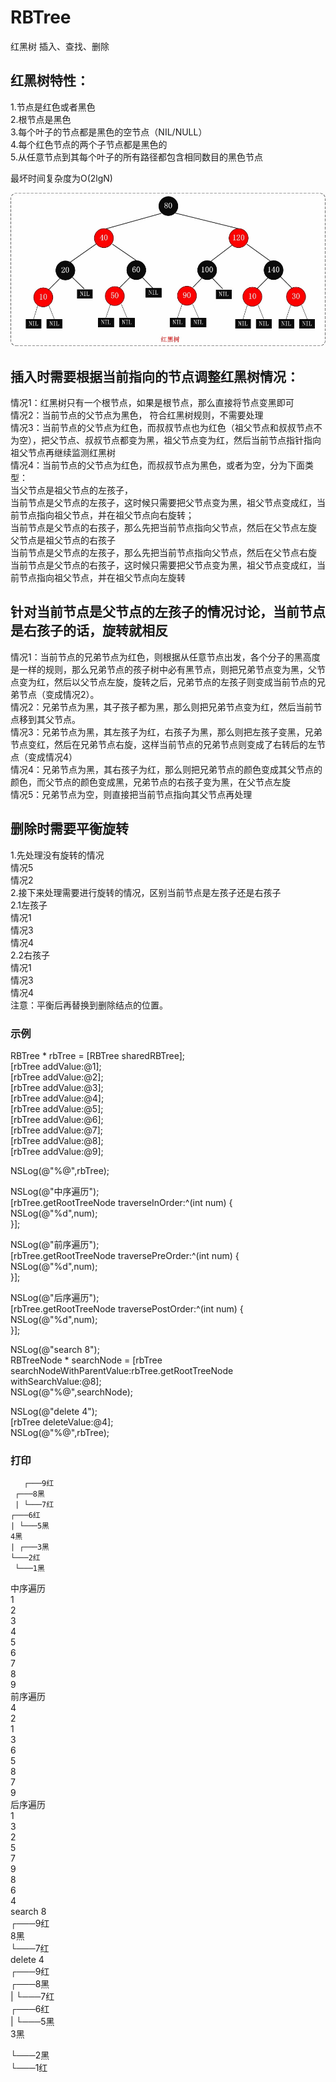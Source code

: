 # RBTree
红黑树 插入、查找、删除

## 红黑树特性：
1.节点是红色或者黑色  
2.根节点是黑色  
3.每个叶子的节点都是黑色的空节点（NIL/NULL）  
4.每个红色节点的两个子节点都是黑色的  
5.从任意节点到其每个叶子的所有路径都包含相同数目的黑色节点  

最坏时间复杂度为O(2lgN)  

![image](https://github.com/coderMyron/RBTree/blob/master/%E7%BA%A2%E9%BB%91%E6%A0%91.jpg)

## 插入时需要根据当前指向的节点调整红黑树情况：    
情况1：红黑树只有一个根节点，如果是根节点，那么直接将节点变黑即可  
情况2：当前节点的父节点为黑色， 符合红黑树规则，不需要处理  
情况3：当前节点的父节点为红色，而叔叔节点也为红色（祖父节点和叔叔节点不为空），把父节点、叔叔节点都变为黑，祖父节点变为红，然后当前节点指针指向祖父节点再继续监测红黑树  
情况4：当前节点的父节点为红色，而叔叔节点为黑色，或者为空，分为下面类型：  
当父节点是祖父节点的左孩子，  
当前节点是父节点的左孩子，这时候只需要把父节点变为黑，祖父节点变成红，当前节点指向祖父节点，并在祖父节点向右旋转；  
当前节点是父节点的右孩子，那么先把当前节点指向父节点，然后在父节点左旋  
父节点是祖父节点的右孩子  
当前节点是父节点的左孩子，那么先把当前节点指向父节点，然后在父节点右旋  
当前节点是父节点的右孩子，这时候只需要把父节点变为黑，祖父节点变成红，当前节点指向祖父节点，并在祖父节点向左旋转  

## 针对当前节点是父节点的左孩子的情况讨论，当前节点是右孩子的话，旋转就相反  
情况1：当前节点的兄弟节点为红色，则根据从任意节点出发，各个分子的黑高度是一样的规则，那么兄弟节点的孩子树中必有黑节点，则把兄弟节点变为黑，父节点变为红，然后以父节点左旋，旋转之后，兄弟节点的左孩子则变成当前节点的兄弟节点（变成情况2）。  
情况2：兄弟节点为黑，其子孩子都为黑，那么则把兄弟节点变为红，然后当前节点移到其父节点。  
情况3：兄弟节点为黑，其左孩子为红，右孩子为黑，那么则把左孩子变黑，兄弟节点变红，然后在兄弟节点右旋，这样当前节点的兄弟节点则变成了右转后的左节点（变成情况4）  
情况4：兄弟节点为黑，其右孩子为红，那么则把兄弟节点的颜色变成其父节点的颜色，而父节点的颜色变成黑，兄弟节点的右孩子变为黑，在父节点左旋  
情况5：兄弟节点为空，则直接把当前节点指向其父节点再处理  

## 删除时需要平衡旋转  
1.先处理没有旋转的情况  
情况5  
情况2  
2.接下来处理需要进行旋转的情况，区别当前节点是左孩子还是右孩子  
2.1左孩子  
情况1  
情况3  
情况4  
2.2右孩子  
情况1  
情况3  
情况4  
注意：平衡后再替换到删除结点的位置。  

### 示例
RBTree * rbTree = [RBTree sharedRBTree];  
[rbTree addValue:@1];  
[rbTree addValue:@2];  
[rbTree addValue:@3];  
[rbTree addValue:@4];  
[rbTree addValue:@5];  
[rbTree addValue:@6];  
[rbTree addValue:@7];  
[rbTree addValue:@8];  
[rbTree addValue:@9];  


NSLog(@"%@",rbTree);  

NSLog(@"中序遍历");  
[rbTree.getRootTreeNode traverseInOrder:^(int num) {  
    NSLog(@"%d",num);  
}];  

NSLog(@"前序遍历");  
[rbTree.getRootTreeNode traversePreOrder:^(int num) {  
    NSLog(@"%d",num);  
}];  

NSLog(@"后序遍历");  
[rbTree.getRootTreeNode traversePostOrder:^(int num) {  
    NSLog(@"%d",num);  
}];  

NSLog(@"search 8");  
RBTreeNode * searchNode = [rbTree searchNodeWithParentValue:rbTree.getRootTreeNode withSearchValue:@8];  
NSLog(@"%@",searchNode);  

NSLog(@"delete 4");  
[rbTree deleteValue:@4];  
NSLog(@"%@",rbTree);  

### 打印
```
   ┌───9红  
 ┌───8黑   
 | └───7红  
┌───6红  
| └───5黑  
4黑  
| ┌───3黑  
└───2红  
 └───1黑   
 ```
中序遍历  
1  
2  
3  
4  
5  
6  
7  
8  
9  
前序遍历  
4  
2  
1  
3  
6  
5  
8  
7  
9  
后序遍历  
1  
3  
2  
5  
7  
9  
8  
6  
4  
search 8  
 ┌───9红  
8黑  
└───7红  
delete 4  
  ┌───9红  
 ┌───8黑  
 | └───7红  
┌───6红  
| └───5黑  
3黑  

└───2黑  
 └───1红  
